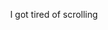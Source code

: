 <!--suppress HtmlRequiredAltAttribute, HtmlDeprecatedAttribute -->

<p align=center>
    I got tired of scrolling
</p>